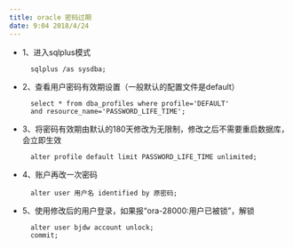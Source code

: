 ```yaml
---
title: oracle 密码过期
date: 9:04 2018/4/24
---
```



- 1、进入sqlplus模式

        sqlplus /as sysdba;

- 2、查看用户密码有效期设置（一般默认的配置文件是default）

        select * from dba_profiles where profile='DEFAULT'
        and resource_name='PASSWORD_LIFE_TIME';

- 3、将密码有效期由默认的180天修改为无限制，修改之后不需要重启数据库，会立即生效

        alter profile default limit PASSWORD_LIFE_TIME unlimited;
        

- 4、账户再改一次密码

        alter user 用户名 identified by 原密码;

- 5、使用修改后的用户登录，如果报“ora-28000:用户已被锁”，解锁

        alter user bjdw account unlock;
        commit;

